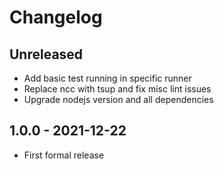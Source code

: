 # Changelog

## Unreleased

- Add basic test running in specific runner
- Replace ncc with tsup and fix misc lint issues
- Upgrade nodejs version and all dependencies

## 1.0.0 - 2021-12-22

- First formal release

